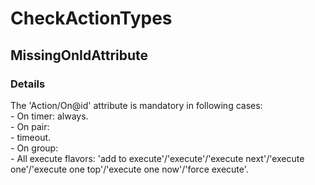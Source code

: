 ﻿---  
uid: Validator_6_7_2  
---

# CheckActionTypes

## MissingOnIdAttribute

### Details

The 'Action\/On@id' attribute is mandatory in following cases:  
\- On timer: always.  
\- On pair:  
    \- timeout.  
\- On group:  
    \- All execute flavors: 'add to execute'\/'execute'\/'execute next'\/'execute one'\/'execute one top'\/'execute one now'\/'force execute'.
